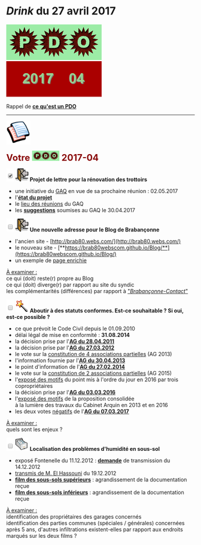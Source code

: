 # *Drink* du 27 avril 2017

![](PDO.png) ![](2017-04.gif)

Rappel de [**ce qu'est un PDO**](https://brab80webscom.github.io/facebookfeeds/Drink_20170330/PDO_definition.html)

---

![](pages.png)

<b><font size="5" color="#8A0808">Votre <img src="PDO_small.png"> 2017-04</font></b>

![](plein.png) ![](ForUs.png) **Projet de lettre pour la rénovation des trottoirs**  
* une initiative du [GAQ](http://www.gaq.be/) en vue de sa prochaine réunion : 02.05.2017  
* l'[**état du projet**](http://www.gaq.be/2017/04/mobilite-rue-du-noyer/)  
* le [lieu des réunions](Lieu_reunion_GAQ.png) du GAQ  
* les [**suggestions**](Suggestions_GAQ.pdf) soumises au GAQ le 30.04.2017  


![](vide.png) ![](ForUs.png) **Une nouvelle adresse pour le Blog de Brabançonne**  
* l'ancien site - [http://brab80.webs.com/](http://brab80.webs.com/)  
* le nouveau site - [**https://brab80webscom.github.io/Blog/**](https://brab80webscom.github.io/Blog/)  
* un exemple de [page enrichie](https://brab80webscom.github.io/Blog/20170227.html)

<u>&Agrave; examiner :</u>  
ce qui (doit) reste(r) propre au Blog  
ce qui (doit) diverge(r) par rapport au site du syndic  
les complémentarités (différences) par rapport à ["*Brabançonne-Contact*"](http://brabanconne-contact.site123.me/)

![](vide.png) ![](itemAG.png) **Aboutir à des statuts conformes. Est-ce souhaitable ? Si oui, est-ce possible ?**  
* ce que prévoit le Code Civil depuis le 01.09.2010  
* délai légal de mise en conformité : **31.08.2014**  
* la décision prise par l'[**AG du 28.04.2011**](AG_2011.png)
* la décision prise par l'[**AG du 27.03.2012**](AG_2012.png)
* le vote sur la [constitution de 4 associations partielles](vote_4AG_2013.pdf) (AG 2013)
* l'information fournie par l'[**AG du 30.04.2013**](AG_2013.png)
* le point d'information de l'[**AG du 27.02.2014**](AG_2014.png)
* le vote sur la [constitution de 2 associations partielles](vote_2AG_2015.png) (AG 2015)
* l'[exposé des motifs](https://padlet-uploads.storage.googleapis.com/94416655/cb660c1731640060d06a5b4c618a5364748ebacf/5b6474a78fab2534b5ae9f18863bf492.pdf) du point mis à l'ordre du jour en 2016 par trois copropriétaires
* la décision prise par l'[**AG du 03.03.2016**](AG_2016.png)
* l'[exposé des motifs](Expose_motifs_2017.pdf) de la proposition consolidée<br>à la lumière des travaux du Cabinet Arquin en 2013 et en 2016
* les deux votes <u>négatifs</u> de l'[**AG du 07.03.2017**](AG_2017.png)

<u>&Agrave; examiner :</u>  
quels sont les enjeux ?  

![](vide.png) ![](newPDOfile.png) **Localisation des problèmes d'humidité en sous-sol**  

* exposé Fontenelle du 11.12.2012 : [**demande**](Mail_20121214.png) de transmission du 14.12.2012
* [transmis de M. El Hassouni](Mail_20121219.png) du 19.12.2012
* [**film des sous-sols supérieurs**](https://od.lk/d/NDlfODA4MjM0Xw/SUP_Transmis_El_Hassouni_20121219.mp4) : agrandissement de la documentation reçue
* [**film des sous-sols inférieurs**](https://od.lk/d/NDlfODA4MjMzXw/INF_Transmis_El_Hassouni_20121219.mp4) : agrandissement de la documentation reçue

<u>&Agrave; examiner :</u>  
identification des propriétaires des garages concernés  
identification des parties communes (spéciales / générales) concernées  
après 5 ans, d'autres infiltrations existent-elles par rapport aux endroits marqués sur les deux films ?





